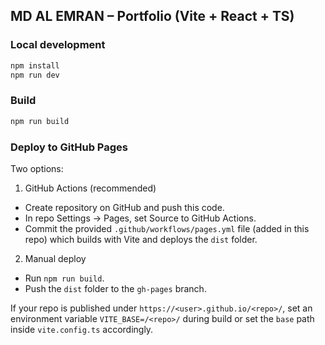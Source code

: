## MD AL EMRAN – Portfolio (Vite + React + TS)

### Local development

```sh
npm install
npm run dev
```

### Build

```sh
npm run build
```

### Deploy to GitHub Pages

Two options:

1) GitHub Actions (recommended)
- Create repository on GitHub and push this code.
- In repo Settings → Pages, set Source to GitHub Actions.
- Commit the provided `.github/workflows/pages.yml` file (added in this repo) which builds with Vite and deploys the `dist` folder.

2) Manual deploy
- Run `npm run build`.
- Push the `dist` folder to the `gh-pages` branch.

If your repo is published under `https://<user>.github.io/<repo>/`, set an environment variable `VITE_BASE=/<repo>/` during build or set the `base` path inside `vite.config.ts` accordingly.
